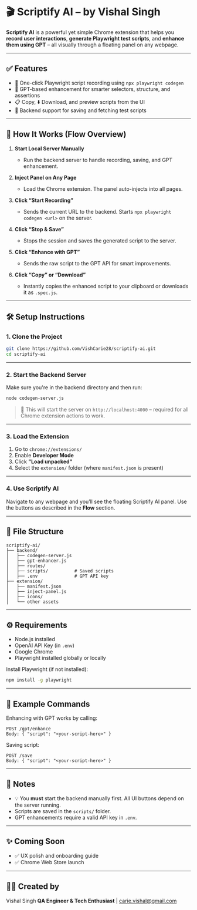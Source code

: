 # 🎬 Scriptify AI – by Vishal Singh

**Scriptify AI** is a powerful yet simple Chrome extension that helps you **record user interactions**, **generate Playwright test scripts**, and **enhance them using GPT** – all visually through a floating panel on any webpage.

---

## ✅ Features

- 🎥 One-click Playwright script recording using `npx playwright codegen`
- 🤖 GPT-based enhancement for smarter selectors, structure, and assertions
- 📋 Copy, ⬇️ Download, and preview scripts from the UI
- 💾 Backend support for saving and fetching test scripts

---

## 🚀 How It Works (Flow Overview)

1. **Start Local Server Manually**
   - Run the backend server to handle recording, saving, and GPT enhancement.

2. **Inject Panel on Any Page**
   - Load the Chrome extension. The panel auto-injects into all pages.

3. **Click “Start Recording”**
   - Sends the current URL to the backend. Starts `npx playwright codegen <url>` on the server.

4. **Click “Stop & Save”**
   - Stops the session and saves the generated script to the server.

5. **Click “Enhance with GPT”**
   - Sends the raw script to the GPT API for smart improvements.

6. **Click “Copy” or “Download”**
   - Instantly copies the enhanced script to your clipboard or downloads it as `.spec.js`.

---

## 🛠️ Setup Instructions

### 1. Clone the Project

```bash
git clone https://github.com/VishCarie28/scriptify-ai.git
cd scriptify-ai
```

---

### 2. Start the Backend Server

Make sure you're in the backend directory and then run:

```bash
node codegen-server.js
```

> 🧠 This will start the server on `http://localhost:4000` – required for all Chrome extension actions to work.

---

### 3. Load the Extension

1. Go to `chrome://extensions/`
2. Enable **Developer Mode**
3. Click **"Load unpacked"**
4. Select the `extension/` folder (where `manifest.json` is present)

---

### 4. Use Scriptify AI

Navigate to any webpage and you’ll see the floating Scriptify AI panel. Use the buttons as described in the **Flow** section.

---

## 📁 File Structure

```
scriptify-ai/
├── backend/
│   ├── codegen-server.js
│   ├── gpt-enhancer.js
│   ├── routes/
│   ├── scripts/          # Saved scripts
│   ├── .env              # GPT API key
├── extension/
│   ├── manifest.json
│   ├── inject-panel.js
│   ├── icons/
│   └── other assets
```

---

## ⚙️ Requirements

- Node.js installed
- OpenAI API Key (in `.env`)
- Google Chrome
- Playwright installed globally or locally

Install Playwright (if not installed):

```bash
npm install -g playwright
```

---

## 🧪 Example Commands

Enhancing with GPT works by calling:

```
POST /gpt/enhance
Body: { "script": "<your-script-here>" }
```

Saving script:

```
POST /save
Body: { "script": "<your-script-here>" }
```

---

## 🧰 Notes

- 💡 You **must** start the backend manually first. All UI buttons depend on the server running.
- Scripts are saved in the `scripts/` folder.
- GPT enhancements require a valid API key in `.env`.

---

## ✨ Coming Soon

- ✅ UX polish and onboarding guide
- ✅ Chrome Web Store launch

---

## 👨‍💻 Created by

Vishal Singh
**QA Engineer & Tech Enthusiast** | carie.vishal@gmail.com

